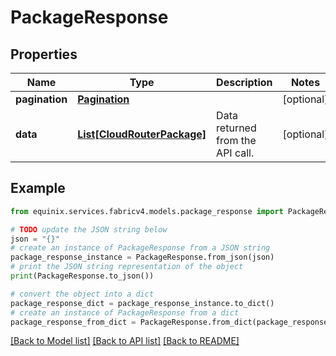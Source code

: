 # PackageResponse


## Properties

Name | Type | Description | Notes
------------ | ------------- | ------------- | -------------
**pagination** | [**Pagination**](Pagination.md) |  | [optional] 
**data** | [**List[CloudRouterPackage]**](CloudRouterPackage.md) | Data returned from the API call. | [optional] 

## Example

```python
from equinix.services.fabricv4.models.package_response import PackageResponse

# TODO update the JSON string below
json = "{}"
# create an instance of PackageResponse from a JSON string
package_response_instance = PackageResponse.from_json(json)
# print the JSON string representation of the object
print(PackageResponse.to_json())

# convert the object into a dict
package_response_dict = package_response_instance.to_dict()
# create an instance of PackageResponse from a dict
package_response_from_dict = PackageResponse.from_dict(package_response_dict)
```
[[Back to Model list]](../README.md#documentation-for-models) [[Back to API list]](../README.md#documentation-for-api-endpoints) [[Back to README]](../README.md)


